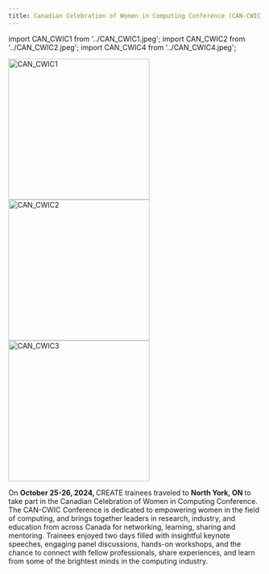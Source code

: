 ```yaml
---
title: Canadian Celebration of Women in Computing Conference (CAN-CWIC 2024)
---
```

import CAN_CWIC1 from '../CAN_CWIC1.jpeg';
import CAN_CWIC2 from '../CAN_CWIC2.jpeg';
import CAN_CWIC4 from '../CAN_CWIC4.jpeg';

<p>
<img class="image" src={CAN_CWIC1} alt="CAN_CWIC1" width="280"/>
<img class="image" src={CAN_CWIC2} alt="CAN_CWIC2" width="280"/>
<img class="image" src={CAN_CWIC4} alt="CAN_CWIC3" width="280"/> 
</p>


On <strong> October 25-26, 2024, </strong> CREATE trainees traveled to <strong> North York, ON </strong>to take part in the Canadian Celebration of Women in Computing Conference.  The CAN-CWIC Conference is dedicated to empowering women in the field of computing, and brings together leaders in research, industry, and education from across Canada for networking, learning, sharing and mentoring.  Trainees enjoyed two days filled with insightful keynote speeches, engaging panel discussions, hands-on workshops, and the chance to connect with fellow professionals, share experiences, and learn from some of the brightest minds in the computing industry.
